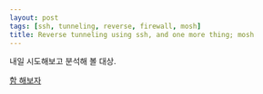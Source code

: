 ```yaml
---
layout: post
tags: [ssh, tunneling, reverse, firewall, mosh]
title: Reverse tunneling using ssh, and one more thing; mosh
---
```


내일 시도해보고 분석해 볼 대상.


[함 해보자](http://blog.mattgauger.com/2012/04/21/mosh-ssh-tunnels-tmux/)